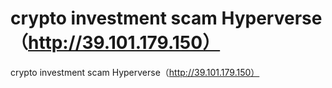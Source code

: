 # crypto investment scam Hyperverse（http://39.101.179.150）

crypto investment scam Hyperverse（http://39.101.179.150）